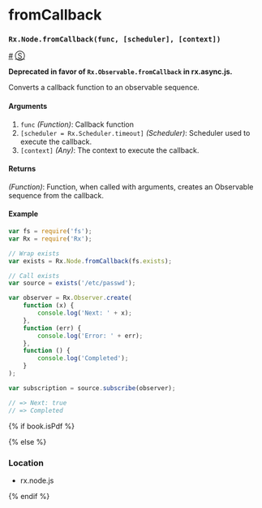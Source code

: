 # fromCallback

### <a id="rxnodefromcallbackfunc-scheduler-context"></a>`Rx.Node.fromCallback(func, [scheduler], [context])`
<a href="#rxnodefromcallbackfunc-scheduler-context">#</a> [&#x24C8;](https://github.com/Reactive-Extensions/RxJS/blob/master/rx.node.js#L27-L29 "View in source") 

**Deprecated in favor of `Rx.Observable.fromCallback` in rx.async.js.**

Converts a callback function to an observable sequence. 

#### Arguments
1. `func` *(Function)*: Callback function
2. `[scheduler = Rx.Scheduler.timeout]` *(Scheduler)*: Scheduler used to execute the callback.
3. `[context]` *(Any)*: The context to execute the callback.

#### Returns
*(Function)*: Function, when called with arguments, creates an Observable sequence from the callback.

#### Example
```js
var fs = require('fs');
var Rx = require('Rx');

// Wrap exists
var exists = Rx.Node.fromCallback(fs.exists);

// Call exists
var source = exists('/etc/passwd');

var observer = Rx.Observer.create(
    function (x) {
        console.log('Next: ' + x);
    },
    function (err) {
        console.log('Error: ' + err);   
    },
    function () {
        console.log('Completed');   
    }
);

var subscription = source.subscribe(observer);

// => Next: true
// => Completed
```

{% if book.isPdf %}



{% else %}

### Location

- rx.node.js

{% endif %}